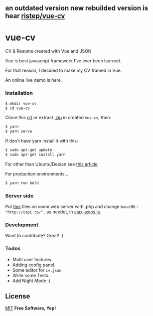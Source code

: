 ## an outdated version new rebuilded version is hear [ristep/vue-cv](https://github.com/ristep/vue-cv)
# vue-cv

CV &amp; Resume created with Vue and JSON

Vue is best javascript framework I’ve ever been learned.

For that reason, I decided to make my CV framed in Vue.

An online live demo is here.

### Installation

```sh
$ mkdir vue-cv
$ cd vue-cv
```
Clone this [git](https://github.com/ristep/vue-cv.git) or extract [.zip](https://github.com/ristep/vue-cv/archive/master.zip) in created `vue-cv`, then:

```sh
$ yarn
$ yarn serve
```
If don't have yarn install it with this:
```sh
$ sudo apt-get update
$ sudo apt-get install yarn
```
For other than Ubuntu/Debian see [this article](https://yarnpkg.com/lang/en/docs/install/)

For production environments...
```sh
$ yarn run buld
```
### Server side

Put [this](https://github.com/ristep/vue-cv/tree/master/src/server-side) files on some web server with .php
and change `baseURL: "http://capi.rp/",` as needet, in [ajax-axios.js](https://github.com/ristep/vue-cv/blob/master/src/ajax-axios.js).

### Development

Want to contribute? Great! :)

### Todos

- Multi user features.
- Adding config panel.
- Some editor for `cv.json`.
- Write some Tests.
- Add Night Mode :)

License
----
[MIT](https://opensource.org/licenses/MIT)
**Free Software, Yep!**
